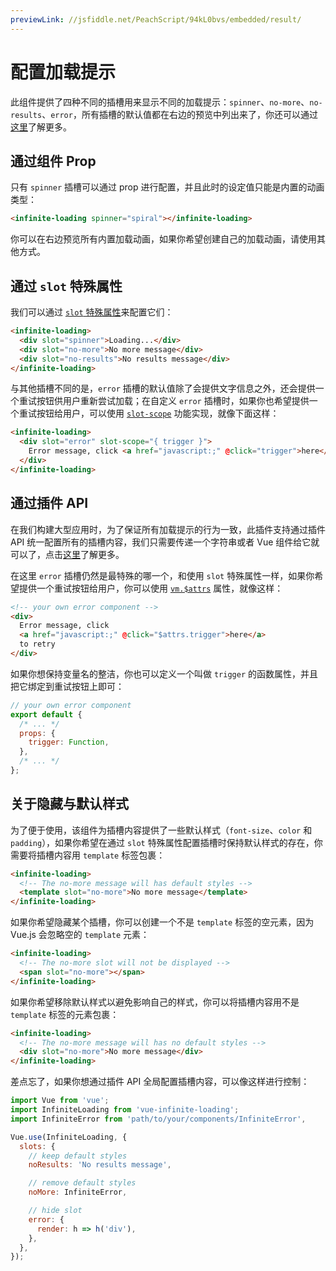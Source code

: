 ```yaml
---
previewLink: //jsfiddle.net/PeachScript/94kL0bvs/embedded/result/
---
```


# 配置加载提示

此组件提供了四种不同的插槽用来显示不同的加载提示：`spinner`、`no-more`、`no-results`、`error`，所有插槽的默认值都在右边的预览中列出来了，你还可以通过[这里](../api/#插槽)了解更多。

## 通过组件 Prop

只有 `spinner` 插槽可以通过 prop 进行配置，并且此时的设定值只能是内置的动画类型：

``` html
<infinite-loading spinner="spiral"></infinite-loading>
```

你可以在右边预览所有内置加载动画，如果你希望创建自己的加载动画，请使用其他方式。

## 通过 `slot` 特殊属性

我们可以通过 [`slot` 特殊属性](https://vuejs.org/v2/api/index.html#slot)来配置它们：

``` html
<infinite-loading>
  <div slot="spinner">Loading...</div>
  <div slot="no-more">No more message</div>
  <div slot="no-results">No results message</div>
</infinite-loading>
```

与其他插槽不同的是，`error` 插槽的默认值除了会提供文字信息之外，还会提供一个重试按钮供用户重新尝试加载；在自定义 `error` 插槽时，如果你也希望提供一个重试按钮给用户，可以使用 [`slot-scope`](https://vuejs.org/v2/api/index.html#slot-scope) 功能实现，就像下面这样：

``` html
<infinite-loading>
  <div slot="error" slot-scope="{ trigger }">
    Error message, click <a href="javascript:;" @click="trigger">here</a> to retry
  </div>
</infinite-loading>
```

## 通过插件 API

在我们构建大型应用时，为了保证所有加载提示的行为一致，此插件支持通过插件 API 统一配置所有的插槽内容，我们只需要传递一个字符串或者 Vue 组件给它就可以了，点击[这里](./configure-plugin-opts.md#插槽)了解更多。

在这里 `error` 插槽仍然是最特殊的哪一个，和使用 `slot` 特殊属性一样，如果你希望提供一个重试按钮给用户，你可以使用 [`vm.$attrs`](https://cn.vuejs.org/v2/api/#vm-attrs) 属性，就像这样：

``` html
<!-- your own error component -->
<div>
  Error message, click
  <a href="javascript:;" @click="$attrs.trigger">here</a>
  to retry
</div>
```

如果你想保持变量名的整洁，你也可以定义一个叫做 `trigger` 的函数属性，并且把它绑定到重试按钮上即可：

``` js
// your own error component
export default {
  /* ... */
  props: {
    trigger: Function,
  },
  /* ... */
};
```

## 关于隐藏与默认样式

为了便于使用，该组件为插槽内容提供了一些默认样式（`font-size`、`color` 和 `padding`），如果你希望在通过 `slot` 特殊属性配置插槽时保持默认样式的存在，你需要将插槽内容用 `template` 标签包裹：

``` html
<infinite-loading>
  <!-- The no-more message will has default styles -->
  <template slot="no-more">No more message</template>
</infinite-loading>

```

如果你希望隐藏某个插槽，你可以创建一个不是 `template` 标签的空元素，因为 Vue.js 会忽略空的 `template` 元素：

``` html
<infinite-loading>
  <!-- The no-more slot will not be displayed -->
  <span slot="no-more"></span>
</infinite-loading>
```

如果你希望移除默认样式以避免影响自己的样式，你可以将插槽内容用不是 `template` 标签的元素包裹：

``` html
<infinite-loading>
  <!-- The no-more message will has no default styles -->
  <div slot="no-more">No more message</div>
</infinite-loading>
```

差点忘了，如果你想通过插件 API 全局配置插槽内容，可以像这样进行控制：

``` js
import Vue from 'vue';
import InfiniteLoading from 'vue-infinite-loading';
import InfiniteError from 'path/to/your/components/InfiniteError',

Vue.use(InfiniteLoading, {
  slots: {
    // keep default styles
    noResults: 'No results message',

    // remove default styles
    noMore: InfiniteError,

    // hide slot
    error: {
      render: h => h('div'),
    },
  },
});
```
